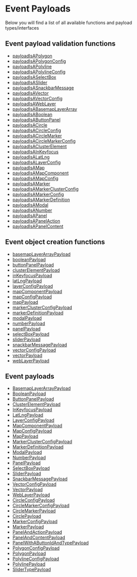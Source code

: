 # Event Payloads

Below you will find a list of all available functions and payload types/interfaces

## Event payload validation functions

<ul>
  <li><a href="https://yass0016.github.io/GeoView/docs/modules.html#payloadIsAPolygon">payloadIsAPolygon</a></li>
  <li><a href="https://yass0016.github.io/GeoView/docs/modules.html#payloadIsAPolygonConfig">payloadIsAPolygonConfig</a></li>
  <li><a href="https://yass0016.github.io/GeoView/docs/modules.html#payloadIsAPolyline">payloadIsAPolyline</a></li>
  <li><a href="https://yass0016.github.io/GeoView/docs/modules.html#payloadIsAPolylineConfig">payloadIsAPolylineConfig</a></li>
  <li><a href="https://yass0016.github.io/GeoView/docs/modules.html#payloadIsASelectBox">payloadIsASelectBox</a></li>
  <li><a href="https://yass0016.github.io/GeoView/docs/modules.html#payloadIsASlider">payloadIsASlider</a></li>
  <li><a href="https://yass0016.github.io/GeoView/docs/modules.html#payloadIsASnackbarMessage">payloadIsASnackbarMessage</a></li>
  <li><a href="https://yass0016.github.io/GeoView/docs/modules.html#payloadIsAVector">payloadIsAVector</a></li>
  <li><a href="https://yass0016.github.io/GeoView/docs/modules.html#payloadIsAVectorConfig">payloadIsAVectorConfig</a></li>
  <li><a href="https://yass0016.github.io/GeoView/docs/modules.html#payloadIsAWebLayer">payloadIsAWebLayer</a></li>
  <li><a href="https://yass0016.github.io/GeoView/docs/modules.html#payloadIsABasemapLayerArray">payloadIsABasemapLayerArray</a></li>
  <li><a href="https://yass0016.github.io/GeoView/docs/modules.html#payloadIsABoolean">payloadIsABoolean</a></li>
  <li><a href="https://yass0016.github.io/GeoView/docs/modules.html#payloadIsAButtonPanel">payloadIsAButtonPanel</a></li>
  <li><a href="https://yass0016.github.io/GeoView/docs/modules.html#payloadIsACircle">payloadIsACircle</a></li>
  <li><a href="https://yass0016.github.io/GeoView/docs/modules.html#payloadIsACircleConfig">payloadIsACircleConfig</a></li>
  <li><a href="https://yass0016.github.io/GeoView/docs/modules.html#payloadIsACircleMarker">payloadIsACircleMarker</a></li>
  <li><a href="https://yass0016.github.io/GeoView/docs/modules.html#payloadIsACircleMarkerConfig">payloadIsACircleMarkerConfig</a></li>
  <li><a href="https://yass0016.github.io/GeoView/docs/modules.html#payloadIsAClusterElement">payloadIsAClusterElement</a></li>
  <li><a href="https://yass0016.github.io/GeoView/docs/modules.html#payloadIsAInKeyfocus">payloadIsAInKeyfocus</a></li>
  <li><a href="https://yass0016.github.io/GeoView/docs/modules.html#payloadIsALatLng">payloadIsALatLng</a></li>
  <li><a href="https://yass0016.github.io/GeoView/docs/modules.html#payloadIsALayerConfig">payloadIsALayerConfig</a></li>
  <li><a href="https://yass0016.github.io/GeoView/docs/modules.html#payloadIsAMap">payloadIsAMap</a></li>
  <li><a href="https://yass0016.github.io/GeoView/docs/modules.html#payloadIsAMapComponent">payloadIsAMapComponent</a></li>
  <li><a href="https://yass0016.github.io/GeoView/docs/modules.html#payloadIsAMapConfig">payloadIsAMapConfig</a></li>
  <li><a href="https://yass0016.github.io/GeoView/docs/modules.html#payloadIsAMarker">payloadIsAMarker</a></li>
  <li><a href="https://yass0016.github.io/GeoView/docs/modules.html#payloadIsAMarkerClusterConfig">payloadIsAMarkerClusterConfig</a></li>
  <li><a href="https://yass0016.github.io/GeoView/docs/modules.html#payloadIsAMarkerConfig">payloadIsAMarkerConfig</a></li>
  <li><a href="https://yass0016.github.io/GeoView/docs/modules.html#payloadIsAMarkerDefinition">payloadIsAMarkerDefinition</a></li>
  <li><a href="https://yass0016.github.io/GeoView/docs/modules.html#payloadIsAModal">payloadIsAModal</a></li>
  <li><a href="https://yass0016.github.io/GeoView/docs/modules.html#payloadIsANumber">payloadIsANumber</a></li>
  <li><a href="https://yass0016.github.io/GeoView/docs/modules.html#payloadIsAPanel">payloadIsAPanel</a></li>
  <li><a href="https://yass0016.github.io/GeoView/docs/modules.html#payloadIsAPanelAction">payloadIsAPanelAction</a></li>
  <li><a href="https://yass0016.github.io/GeoView/docs/modules.html#payloadIsAPanelContent">payloadIsAPanelContent</a></li>
</ul>

## Event object creation functions

<ul>
  <li><a href="https://yass0016.github.io/GeoView/docs/modules.html#basemapLayerArrayPayload">basemapLayerArrayPayload</a></li>
  <li><a href="https://yass0016.github.io/GeoView/docs/modules.html#booleanPayload">booleanPayload</a></li>
  <li><a href="https://yass0016.github.io/GeoView/docs/modules.html#buttonPanelPayload">buttonPanelPayload</a></li>
  <li><a href="https://yass0016.github.io/GeoView/docs/modules.html#clusterElementPayload">clusterElementPayload</a></li>
  <li><a href="https://yass0016.github.io/GeoView/docs/modules.html#inKeyfocusPayload">inKeyfocusPayload</a></li>
  <li><a href="https://yass0016.github.io/GeoView/docs/modules.html#latLngPayload">latLngPayload</a></li>
  <li><a href="https://yass0016.github.io/GeoView/docs/modules.html#layerConfigPayload">layerConfigPayload</a></li>
  <li><a href="https://yass0016.github.io/GeoView/docs/modules.html#mapComponentPayload">mapComponentPayload</a></li>
  <li><a href="https://yass0016.github.io/GeoView/docs/modules.html#mapConfigPayload">mapConfigPayload</a></li>
  <li><a href="https://yass0016.github.io/GeoView/docs/modules.html#mapPayload">mapPayload</a></li>
  <li><a href="https://yass0016.github.io/GeoView/docs/modules.html#markerClusterConfigPayload">markerClusterConfigPayload</a></li>
  <li><a href="https://yass0016.github.io/GeoView/docs/modules.html#markerDefinitionPayload">markerDefinitionPayload</a></li>
  <li><a href="https://yass0016.github.io/GeoView/docs/modules.html#modalPayload">modalPayload</a></li>
  <li><a href="https://yass0016.github.io/GeoView/docs/modules.html#numberPayload">numberPayload</a></li>
  <li><a href="https://yass0016.github.io/GeoView/docs/modules.html#panelPayload">panelPayload</a></li>
  <li><a href="https://yass0016.github.io/GeoView/docs/modules.html#selectBoxPayload">selectBoxPayload</a></li>
  <li><a href="https://yass0016.github.io/GeoView/docs/modules.html#sliderPayload">sliderPayload</a></li>
  <li><a href="https://yass0016.github.io/GeoView/docs/modules.html#snackbarMessagePayload">snackbarMessagePayload</a></li>
  <li><a href="https://yass0016.github.io/GeoView/docs/modules.html#vectorConfigPayload">vectorConfigPayload</a></li>
  <li><a href="https://yass0016.github.io/GeoView/docs/modules.html#vectorPayload">vectorPayload</a></li>
  <li><a href="https://yass0016.github.io/GeoView/docs/modules.html#webLayerPayload">webLayerPayload</a></li>
</ul>

## Event payloads

<ul>
  <li><a href="https://yass0016.github.io/GeoView/docs/classes/BasemapLayerArrayPayload.html">BasemapLayerArrayPayload</a></li>
  <li><a href="https://yass0016.github.io/GeoView/docs/classes/BooleanPayload.html">BooleanPayload</a></li>
  <li><a href="https://yass0016.github.io/GeoView/docs/classes/ButtonPanelPayload.html">ButtonPanelPayload</a></li>
  <li><a href="https://yass0016.github.io/GeoView/docs/classes/ClusterElementPayload.html">ClusterElementPayload</a></li>
  <li><a href="https://yass0016.github.io/GeoView/docs/classes/InKeyfocusPayload.html">InKeyfocusPayload</a></li>
  <li><a href="https://yass0016.github.io/GeoView/docs/classes/LatLngPayload.html">LatLngPayload</a></li>
  <li><a href="https://yass0016.github.io/GeoView/docs/classes/LayerConfigPayload.html">LayerConfigPayload</a></li>
  <li><a href="https://yass0016.github.io/GeoView/docs/classes/MapComponentPayload.html">MapComponentPayload</a></li>
  <li><a href="https://yass0016.github.io/GeoView/docs/classes/MapConfigPayload.html">MapConfigPayload</a></li>
  <li><a href="https://yass0016.github.io/GeoView/docs/classes/MapPayload.html">MapPayload</a></li>
  <li><a href="https://yass0016.github.io/GeoView/docs/classes/MarkerClusterConfigPayload.html">MarkerClusterConfigPayload</a></li>
  <li><a href="https://yass0016.github.io/GeoView/docs/classes/MarkerDefinitionPayload.html">MarkerDefinitionPayload</a></li>
  <li><a href="https://yass0016.github.io/GeoView/docs/classes/ModalPayload.html">ModalPayload</a></li>
  <li><a href="https://yass0016.github.io/GeoView/docs/classes/NumberPayload.html">NumberPayload</a></li>
  <li><a href="https://yass0016.github.io/GeoView/docs/classes/PanelPayload.html">PanelPayload</a></li>
  <li><a href="https://yass0016.github.io/GeoView/docs/classes/SelectBoxPayload.html">SelectBoxPayload</a></li>
  <li><a href="https://yass0016.github.io/GeoView/docs/classes/SliderPayload.html">SliderPayload</a></li>
  <li><a href="https://yass0016.github.io/GeoView/docs/classes/SnackbarMessagePayload.html">SnackbarMessagePayload</a></li>
  <li><a href="https://yass0016.github.io/GeoView/docs/classes/VectorConfigPayload.html">VectorConfigPayload</a></li>
  <li><a href="https://yass0016.github.io/GeoView/docs/classes/VectorPayload.html">VectorPayload</a></li>
  <li><a href="https://yass0016.github.io/GeoView/docs/classes/WebLayerPayload.html">WebLayerPayload</a></li>
  <li><a href="https://yass0016.github.io/GeoView/docs/interfaces/CircleConfigPayload.html">CircleConfigPayload</a></li>
  <li><a href="https://yass0016.github.io/GeoView/docs/interfaces/CircleMarkerConfigPayload.html">CircleMarkerConfigPayload</a></li>
  <li><a href="https://yass0016.github.io/GeoView/docs/interfaces/CircleMarkerPayload.html">CircleMarkerPayload</a></li>
  <li><a href="https://yass0016.github.io/GeoView/docs/interfaces/CirclePayload.html">CirclePayload</a></li>
  <li><a href="https://yass0016.github.io/GeoView/docs/interfaces/MarkerConfigPayload.html">MarkerConfigPayload</a></li>
  <li><a href="https://yass0016.github.io/GeoView/docs/interfaces/MarkerPayload.html">MarkerPayload</a></li>
  <li><a href="https://yass0016.github.io/GeoView/docs/interfaces/PanelAndActionPayload.html">PanelAndActionPayload</a></li>
  <li><a href="https://yass0016.github.io/GeoView/docs/interfaces/PanelAndContentPayload.html">PanelAndContentPayload</a></li>
  <li><a href="https://yass0016.github.io/GeoView/docs/interfaces/PanelWithAButtonIdAndTypePayload.html">PanelWithAButtonIdAndTypePayload</a></li>
  <li><a href="https://yass0016.github.io/GeoView/docs/interfaces/PolygonConfigPayload.html">PolygonConfigPayload</a></li>
  <li><a href="https://yass0016.github.io/GeoView/docs/interfaces/PolygonPayload.html">PolygonPayload</a></li>
  <li><a href="https://yass0016.github.io/GeoView/docs/interfaces/PolylineConfigPayload.html">PolylineConfigPayload</a></li>
  <li><a href="https://yass0016.github.io/GeoView/docs/interfaces/PolylinePayload.html">PolylinePayload</a></li>
  <li><a href="https://yass0016.github.io/GeoView/docs/interfaces/SliderTypePayload.html">SliderTypePayload</a></li>
</ul>
